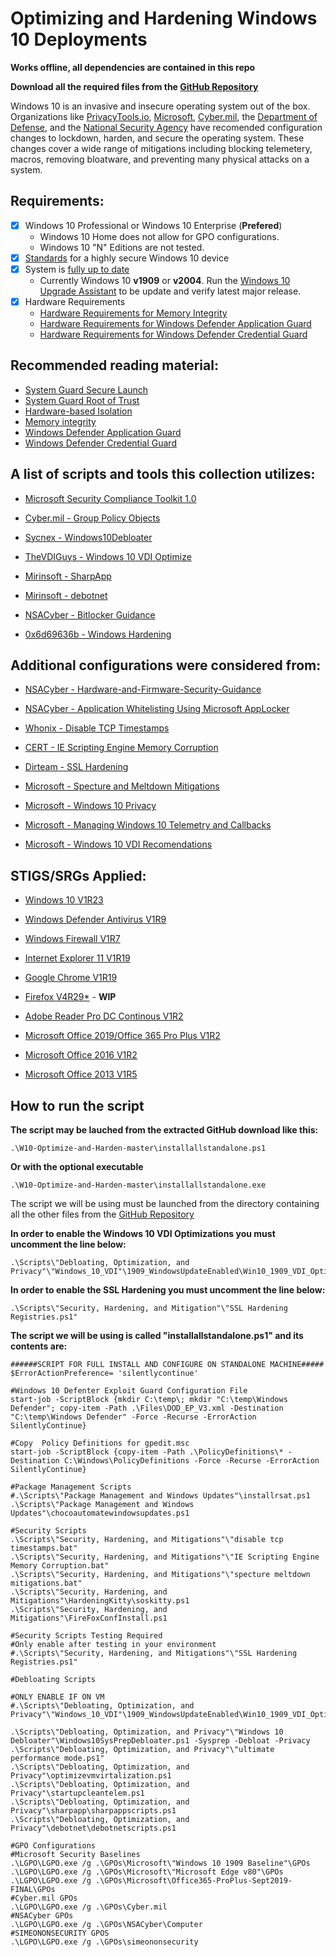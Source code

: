 # Optimizing and Hardening Windows 10 Deployments

**Works offline, all dependencies are contained in this repo** 

**Download all the required files from the [GitHub Repository](https://github.com/smiltech/W10-Optimize-and-Harden)**

Windows 10 is an invasive and insecure operating system out of the box. 
Organizations like [PrivacyTools.io](https://PrivacyTools.io), [Microsoft](https://microsoft.com), [Cyber.mil](https://public.cyber.mil), the [Department of Defense](https://dod.gov), and the [National Security Agency](https://www.nsa.gov/) have recomended configuration changes to lockdown, harden, and secure the operating system. These changes cover a wide range of mitigations including blocking telemetery, macros, removing bloatware, and preventing many physical attacks on a system.

## Requirements:
- [X] Windows 10 Professional or Windows 10 Enterprise (**Prefered**)
  - Windows 10 Home does not allow for GPO configurations. 
  - Windows 10 "N" Editions are not tested.
- [x] [Standards](https://docs.microsoft.com/en-us/windows-hardware/design/device-experiences/oem-highly-secure) for a highly secure Windows 10 device
- [x] System is [fully up to date](https://support.microsoft.com/en-gb/help/4027667/windows-10-update)
  - Currently Windows 10 **v1909** or **v2004**. Run the [Windows 10 Upgrade Assistant](https://support.microsoft.com/en-us/help/3159635/windows-10-update-assistant) to be update and verify latest major release.
- [X] Hardware Requirements
  - [Hardware Requirements for Memory Integrity](https://docs.microsoft.com/en-us/windows/security/threat-protection/device-guard/requirements-and-deployment-planning-guidelines-for-virtualization-based-protection-of-code-integrity#baseline-protections) 
  - [Hardware Requirements for Windows Defender Application Guard](https://docs.microsoft.com/en-us/windows/security/threat-protection/windows-defender-application-guard/reqs-wd-app-guard)
  - [Hardware Requirements for Windows Defender Credential Guard](https://docs.microsoft.com/en-us/windows/security/identity-protection/credential-guard/credential-guard-requirements)
  
## Recommended reading material:
  - [System Guard Secure Launch](https://docs.microsoft.com/en-us/windows/security/threat-protection/windows-defender-system-guard/system-guard-secure-launch-and-smm-protection#requirements-met-by-system-guard-enabled-machines)
  - [System Guard Root of Trust](https://docs.microsoft.com/en-us/windows/security/threat-protection/windows-defender-system-guard/system-guard-how-hardware-based-root-of-trust-helps-protect-windows)
  - [Hardware-based Isolation](https://docs.microsoft.com/en-us/windows/security/threat-protection/microsoft-defender-atp/overview-hardware-based-isolation)
  - [Memory integrity](https://docs.microsoft.com/en-us/windows/security/threat-protection/device-guard/memory-integrity)
  - [Windows Defender Application Guard](https://docs.microsoft.com/en-us/windows/security/threat-protection/windows-defender-application-guard/wd-app-guard-overview)
  - [Windows Defender Credential Guard](https://docs.microsoft.com/en-us/windows/security/identity-protection/credential-guard/credential-guard-how-it-works)

## A list of scripts and tools this collection utilizes:

- [Microsoft Security Compliance Toolkit 1.0](https://www.microsoft.com/en-us/download/details.aspx?id=55319)

- [Cyber.mil - Group Policy Objects](https://public.cyber.mil/stigs/gpo/)

- [Sycnex - Windows10Debloater](https://github.com/Sycnex/Windows10Debloater)

- [TheVDIGuys - Windows 10 VDI Optimize](https://github.com/TheVDIGuys/Windows_10_VDI_Optimize)

- [Mirinsoft - SharpApp](https://github.com/builtbybel/sharpapp)

- [Mirinsoft - debotnet](https://github.com/builtbybel/debotnet)

- [NSACyber - Bitlocker Guidance](https://github.com/nsacyber/BitLocker-Guidance)

- [0x6d69636b - Windows Hardening](https://github.com/0x6d69636b/windows_hardening)

## Additional configurations were considered from:

- [NSACyber - Hardware-and-Firmware-Security-Guidance](https://github.com/nsacyber/Hardware-and-Firmware-Security-Guidance)

- [NSACyber - Application Whitelisting Using Microsoft AppLocker](https://apps.nsa.gov/iad/library/ia-guidance/tech-briefs/application-whitelisting-using-microsoft-applocker.cfm)

- [Whonix - Disable TCP Timestamps](https://www.whonix.org/wiki/Disable_TCP_and_ICMP_Timestamps)

- [CERT - IE Scripting Engine Memory Corruption](https://kb.cert.org/vuls/id/573168/)

- [Dirteam - SSL Hardening](https://dirteam.com/sander/2019/07/30/howto-disable-weak-protocols-cipher-suites-and-hashing-algorithms-on-web-application-proxies-ad-fs-servers-and-windows-servers-running-azure-ad-connect/)

- [Microsoft - Specture and Meltdown Mitigations](https://support.microsoft.com/en-us/help/4072698/windows-server-speculative-execution-side-channel-vulnerabilities)

- [Microsoft - Windows 10 Privacy](https://docs.microsoft.com/en-us/windows/privacy/)

- [Microsoft - Managing Windows 10 Telemetry and Callbacks](https://docs.microsoft.com/en-us/windows/privacy/manage-connections-from-windows-operating-system-components-to-microsoft-services)

- [Microsoft - Windows 10 VDI Recomendations](https://docs.microsoft.com/en-us/windows-server/remote/remote-desktop-services/rds_vdi-recommendations-1909)


## STIGS/SRGs Applied:
 
- [Windows 10 V1R23](https://dl.dod.cyber.mil/wp-content/uploads/stigs/zip/U_MS_Windows_10_V1R23_STIG.zip)

- [Windows Defender Antivirus V1R9](https://dl.dod.cyber.mil/wp-content/uploads/stigs/zip/U_MS_Windows_Defender_Antivirus_V1R9_STIG.zip)

- [Windows Firewall V1R7](https://dl.dod.cyber.mil/wp-content/uploads/stigs/zip/U_Windows_Firewall_V1R7_STIG.zip)

- [Internet Explorer 11 V1R19](https://dl.dod.cyber.mil/wp-content/uploads/stigs/zip/U_MS_IE11_V1R19_STIG.zip)

- [Google Chrome V1R19](https://dl.dod.cyber.mil/wp-content/uploads/stigs/zip/U_Google_Chrome_V1R19_STIG.zip)

- [Firefox V4R29*](https://dl.dod.cyber.mil/wp-content/uploads/stigs/zip/U_MOZ_FireFox_V4R29_STIG.zip) - **WIP**

- [Adobe Reader Pro DC Continous V1R2](https://dl.dod.cyber.mil/wp-content/uploads/stigs/zip/U_Adobe_Acrobat_Pro_DC_Continuous_V1R2_STIG.zip)

- [Microsoft Office 2019/Office 365 Pro Plus V1R2](https://dl.dod.cyber.mil/wp-content/uploads/stigs/zip/U_MS_Office_365_ProPlus_V1R2_STIG.zip)

- [Microsoft Office 2016 V1R2](https://dl.dod.cyber.mil/wp-content/uploads/stigs/pdf/U_Microsoft_Office_2016_V1R2_Overview.pdf)

- [Microsoft Office 2013 V1R5](https://dl.dod.cyber.mil/wp-content/uploads/stigs/zip/U_MicrosoftOffice2013_V1R5_Overview.zip)


## How to run the script

**The script may be lauched from the extracted GitHub download like this:**
```
.\W10-Optimize-and-Harden-master\installallstandalone.ps1
```
**Or with the optional executable**

```
.\W10-Optimize-and-Harden-master\installallstandalone.exe
```
The script we will be using must be launched from the directory containing all the other files from the [GitHub Repository](https://github.com/smiltech/W10-Optimize-and-Harden)

**In order to enable the Windows 10 VDI Optimizations you must uncomment the line below:**
```
.\Scripts\"Debloating, Optimization, and Privacy"\"Windows_10_VDI"\1909_WindowsUpdateEnabled\Win10_1909_VDI_Optimize.ps1

```

**In order to enable the SSL Hardening you must uncomment the line below:**
```
.\Scripts\"Security, Hardening, and Mitigation"\"SSL Hardening Registries.ps1"

```

**The script we will be using is called **"installallstandalone.ps1"** and its contents are:**

```
######SCRIPT FOR FULL INSTALL AND CONFIGURE ON STANDALONE MACHINE#####
$ErrorActionPreference= 'silentlycontinue'

#Windows 10 Defenter Exploit Guard Configuration File
start-job -ScriptBlock {mkdir C:\temp\; mkdir "C:\temp\Windows Defender"; copy-item -Path .\Files\DOD_EP_V3.xml -Destination "C:\temp\Windows Defender" -Force -Recurse -ErrorAction SilentlyContinue}

#Copy  Policy Definitions for gpedit.msc
start-job -ScriptBlock {copy-item -Path .\PolicyDefinitions\* -Destination C:\Windows\PolicyDefinitions -Force -Recurse -ErrorAction SilentlyContinue}

#Package Management Scripts
#.\Scripts\"Package Management and Windows Updates"\installrsat.ps1
.\Scripts\"Package Management and Windows Updates"\chocoautomatewindowsupdates.ps1

#Security Scripts
.\Scripts\"Security, Hardening, and Mitigations"\"disable tcp timestamps.bat"
.\Scripts\"Security, Hardening, and Mitigations"\"IE Scripting Engine Memory Corruption.bat"
.\Scripts\"Security, Hardening, and Mitigations"\"specture meltdown mitigations.bat"
.\Scripts\"Security, Hardening, and Mitigations"\HardeningKitty\soskitty.ps1
.\Scripts\"Security, Hardening, and Mitigations"\FireFoxConfInstall.ps1

#Security Scripts Testing Required
#Only enable after testing in your environment
#.\Scripts\"Security, Hardening, and Mitigations"\"SSL Hardening Registries.ps1"

#Debloating Scripts

#ONLY ENABLE IF ON VM
#.\Scripts\"Debloating, Optimization, and Privacy"\"Windows_10_VDI"\1909_WindowsUpdateEnabled\Win10_1909_VDI_Optimize.ps1

.\Scripts\"Debloating, Optimization, and Privacy"\"Windows 10 Debloater"\Windows10SysPrepDebloater.ps1 -Sysprep -Debloat -Privacy
.\Scripts\"Debloating, Optimization, and Privacy"\"ultimate performance mode.ps1"
.\Scripts\"Debloating, Optimization, and Privacy"\optimizevmvirtalization.ps1
.\Scripts\"Debloating, Optimization, and Privacy"\startupcleantelem.ps1
.\Scripts\"Debloating, Optimization, and Privacy"\sharpapp\sharpappscripts.ps1
.\Scripts\"Debloating, Optimization, and Privacy"\debotnet\debotnetscripts.ps1

#GPO Configurations
#Microsoft Security Baselines
.\LGPO\LGPO.exe /g .\GPOs\Microsoft\"Windows 10 1909 Baseline"\GPOs
.\LGPO\LGPO.exe /g .\GPOs\Microsoft\"Microsoft Edge v80"\GPOs
.\LGPO\LGPO.exe /g .\GPOs\Microsoft\Office365-ProPlus-Sept2019-FINAL\GPOs
#Cyber.mil GPOs
.\LGPO\LGPO.exe /g .\GPOs\Cyber.mil
#NSACyber GPOs
.\LGPO\LGPO.exe /g .\GPOs\NSACyber\Computer
#SIMEONONSECURITY GPOS
.\LGPO\LGPO.exe /g .\GPOs\simeononsecurity
```

